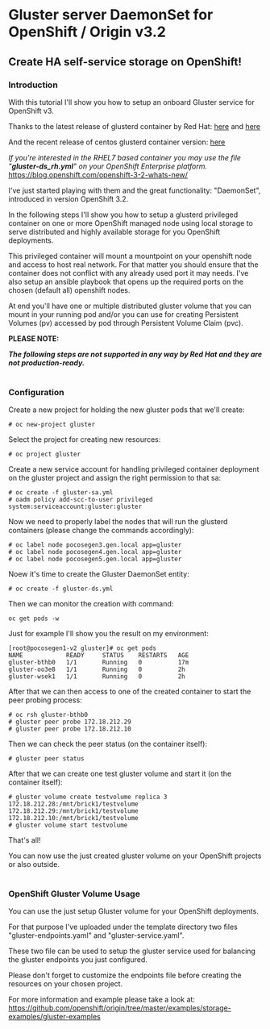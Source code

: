 # Gluster server DaemonSet for OpenShift / Origin v3.2 
## Create HA self-service storage on OpenShift!


### Introduction
With this tutorial I'll show you how to setup an onboard Gluster service for OpenShift v3.

Thanks to the latest release of glusterd container by Red Hat: [here](https://www.redhat.com/it/technologies/storage/use-cases/container-native-storage) and [here](https://www.redhat.com/it/technologies/storage/use-cases/container-native-storage)

And the recent release of centos glusterd container version: [here](https://hub.docker.com/r/gluster/gluster-centos/)

<i>If you're interested in the RHEL7 based container you may use the file "<b>gluster-ds_rh.yml</b>" on your OpenShift Enterprise platform.</i><br>
https://blog.openshift.com/openshift-3-2-whats-new/

I've just started playing with them and the great functionality: "DaemonSet", introduced in version OpenShift 3.2.


In the following steps I'll show you how to setup a glusterd privileged container on one or more OpenShift managed node using local storage to serve distributed and highly available storage for you OpenShift deployments.

This privileged container will mount a mountpoint on your openshift node and access to host real network. For that matter you should ensure that the container does not conflict with any already used port it may needs. I've also setup an ansible playbook that opens up the required ports on the chosen (default all) openshift nodes.

At end you'll have one or multiple distributed gluster volume that you can mount in your running pod and/or you can use for creating Persistent Volumes (pv) accessed by pod through Persistent Volume Claim (pvc).

<b>PLEASE NOTE:</b>

<b><i>The following steps are not supported in any way by Red Hat and they are not production-ready.</i></b>
<br>
<br>
### Configuration

Create a new project for holding the new gluster pods that we'll create:
```
# oc new-project gluster
```

Select the project for creating new resources:
```
# oc project gluster
```

Create a new service account for handling privileged container deployment on the gluster project and assign the right permission to that sa:
```
# oc create -f gluster-sa.yml
# oadm policy add-scc-to-user privileged system:serviceaccount:gluster:gluster
```

Now we need to properly label the nodes that will run the glusterd containers (please change the commands accordingly):
```
# oc label node pocosegen3.gen.local app=gluster
# oc label node pocosegen4.gen.local app=gluster
# oc label node pocosegen5.gen.local app=gluster
```

Noew it's time to create the Gluster DaemonSet entity:
```
# oc create -f gluster-ds.yml
```

Then we can monitor the creation with command:
```
oc get pods -w
```

Just for example I'll show you the result on my environment:
```
[root@pocosegen1-v2 gluster]# oc get pods
NAME            READY     STATUS    RESTARTS   AGE
gluster-bthb0   1/1       Running   0          17m
gluster-oo3e8   1/1       Running   0          2h
gluster-wsek1   1/1       Running   0          2h
```

After that we can then access to one of the created container to start the peer probing process:
```
# oc rsh gluster-bthb0
# gluster peer probe 172.18.212.29
# gluster peer probe 172.18.212.10
```

Then we can check the peer status (on the container itself):
```
# gluster peer status
```

After that we can create one test gluster volume and start it (on the container itself):
```
# gluster volume create testvolume replica 3 172.18.212.28:/mnt/brick1/testvolume 172.18.212.29:/mnt/brick1/testvolume 172.18.212.10:/mnt/brick1/testvolume 
# gluster volume start testvolume
```

That's all!

You can now use the just created gluster volume on your OpenShift projects or also outside.
<br><br>
### OpenShift Gluster Volume Usage

You can use the just setup Gluster volume for your OpenShift deployments. 

For that purpose I've uploaded under the template directory two files "gluster-endpoints.yaml" and "gluster-service.yaml".

These two file can be used to setup the gluster service used for balancing the gluster endpoints you just configured.

Please don't forget to customize the endpoints file before creating the resources on your chosen project.

For more information and example please take a look at: https://github.com/openshift/origin/tree/master/examples/storage-examples/gluster-examples
